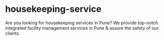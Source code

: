 # housekeeping-service
Are you looking for housekeeping services in Pune? We provide top-notch integrated facility management services in Pune &amp; assure the safety of our clients.
